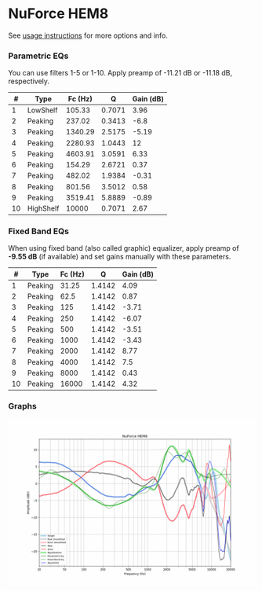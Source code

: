 # NuForce HEM8
See [usage instructions](https://github.com/jaakkopasanen/AutoEq#usage) for more options and info.

### Parametric EQs
You can use filters 1-5 or 1-10. Apply preamp of -11.21 dB or -11.18 dB, respectively.

|   # | Type      |   Fc (Hz) |      Q |   Gain (dB) |
|-----|-----------|-----------|--------|-------------|
|   1 | LowShelf  |    105.33 | 0.7071 |        3.96 |
|   2 | Peaking   |    237.02 | 0.3413 |       -6.8  |
|   3 | Peaking   |   1340.29 | 2.5175 |       -5.19 |
|   4 | Peaking   |   2280.93 | 1.0443 |       12    |
|   5 | Peaking   |   4603.91 | 3.0591 |        6.33 |
|   6 | Peaking   |    154.29 | 2.6721 |        0.37 |
|   7 | Peaking   |    482.02 | 1.9384 |       -0.31 |
|   8 | Peaking   |    801.56 | 3.5012 |        0.58 |
|   9 | Peaking   |   3519.41 | 5.8889 |       -0.89 |
|  10 | HighShelf |  10000    | 0.7071 |        2.67 |

### Fixed Band EQs
When using fixed band (also called graphic) equalizer, apply preamp of **-9.55 dB** (if available) and set gains manually with these parameters.

|   # | Type    |   Fc (Hz) |      Q |   Gain (dB) |
|-----|---------|-----------|--------|-------------|
|   1 | Peaking |     31.25 | 1.4142 |        4.09 |
|   2 | Peaking |     62.5  | 1.4142 |        0.87 |
|   3 | Peaking |    125    | 1.4142 |       -3.71 |
|   4 | Peaking |    250    | 1.4142 |       -6.07 |
|   5 | Peaking |    500    | 1.4142 |       -3.51 |
|   6 | Peaking |   1000    | 1.4142 |       -3.43 |
|   7 | Peaking |   2000    | 1.4142 |        8.77 |
|   8 | Peaking |   4000    | 1.4142 |        7.5  |
|   9 | Peaking |   8000    | 1.4142 |        0.43 |
|  10 | Peaking |  16000    | 1.4142 |        4.32 |

### Graphs
![](./NuForce%20HEM8.png)
